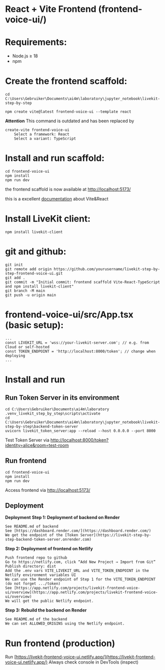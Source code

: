 # React + Vite Frontend (frontend-voice-ui/)

# Requirements:

- Node.js ≥ 18
- npm


# Create the frontend scaffold:
```
cd C:\Users\Gebruiker\Documents\ai4m\laboratory\jupyter_notebook\livekit-step-by-step

npm create vite@latest frontend-voice-ui --template react
```
**Attention**
This command is outdated and has been replaced by

```
create-vite frontend-voice-ui
    Select a framework: React
    Select a variant: TypeScript
```
# Install and run scaffold:
```
cd frontend-voice-ui
npm install
npm run dev
```
the frontend scaffold is now available at [http://localhost:5173/](http://localhost:5173/)

this is a excellent [documentation](https://codeparrot.ai/blogs/a-beginners-guide-to-using-vite-react) about Vite&React

# Install LiveKit client:
```
npm install livekit-client
```

# git and github:
```
git init
git remote add origin https://github.com/yourusername/livekit-step-by-step-frontend-voice-ui.git
git add .
git commit -m "Initial commit: frontend scaffold Vite-React-TypeScript and npm install livekit-client"
git branch -M main
git push -u origin main
```

# frontend-voice-ui/src/App.tsx (basic setup):
```
...
const LIVEKIT_URL = 'wss://your-livekit-server.com'; // e.g. from Cloud or self-hosted
const TOKEN_ENDPOINT = 'http://localhost:8000/token'; // change when deploying
...
```

# Install and run
## Run Token Server in its environment
```
cd C:\Users\Gebruiker\Documents\ai4m\laboratory
.venv_livekit_step_by_step\scripts\activate
cd C:\Users\Gebruiker\Documents\ai4m\laboratory\jupyter_notebook\livekit-step-by-step\backend-token-server
uvicorn livekit_token_server:app --reload --host 0.0.0.0 --port 8000
```

Test Token Server via [http://localhost:8000/token?identity=alice&room=test-room](http://localhost:8000/token?identity=alice&room=test-room)

## Run frontend
```
cd frontend-voice-ui
npm install
npm run dev
```

Access frontend via [http://localhost:5173/](http://localhost:5173/)

## Deployment
**Deployment**
**Step 1: Deployment of backend on Render**
```
See README.md of backend
See [https://dashboard.render.com/](https://dashboard.render.com/)
We get the endpoint of the [Token Server](https://livekit-step-by-step-backend-token-server.onrender.com)
```
**Step 2: Deployment of frontend on Netlify**
```
Push frontend repo to github
Go to https://netlify.com, click “Add New Project → Import from Git”
Publish directory: dist
Add the .env vars VITE_LIVEKIT_URL and VITE_TOKEN_ENDPOINT in the Netlify environment variables UI
We can use the Render endpoint of Step 1 for the VITE_TOKEN_ENDPOINT (do not forget .../token)
See [https://app.netlify.com/projects/livekit-frontend-voice-ui/overview](https://app.netlify.com/projects/livekit-frontend-voice-ui/overview)
We will get the public Netlify endpoint.
```
**Step 3: Rebuild the backend on Render**
```
See README.md of the backend
We can set ALLOWED_ORIGINS using the Netlify endpoint.
```

# Run frontend (production)

Run [https://livekit-frontend-voice-ui.netlify.app/](https://livekit-frontend-voice-ui.netlify.app/)
Always check console in DevTools (inspect)